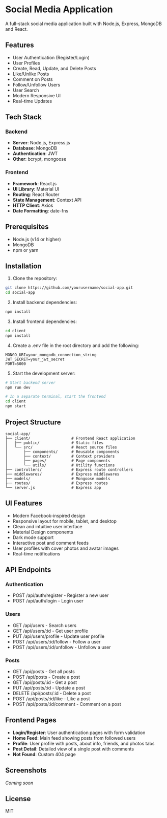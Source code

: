 # Social Media Application

A full-stack social media application built with Node.js, Express, MongoDB and React.

## Features

- User Authentication (Register/Login)
- User Profiles
- Create, Read, Update, and Delete Posts
- Like/Unlike Posts
- Comment on Posts
- Follow/Unfollow Users
- User Search
- Modern Responsive UI
- Real-time Updates

## Tech Stack

### Backend
- **Server**: Node.js, Express.js
- **Database**: MongoDB
- **Authentication**: JWT
- **Other**: bcrypt, mongoose

### Frontend
- **Framework**: React.js
- **UI Library**: Material UI
- **Routing**: React Router
- **State Management**: Context API
- **HTTP Client**: Axios
- **Date Formatting**: date-fns

## Prerequisites

- Node.js (v14 or higher)
- MongoDB
- npm or yarn

## Installation

1. Clone the repository:
```bash
git clone https://github.com/yourusername/social-app.git
cd social-app
```

2. Install backend dependencies:
```bash
npm install
```

3. Install frontend dependencies:
```bash
cd client
npm install
```

4. Create a .env file in the root directory and add the following:
```
MONGO_URI=your_mongodb_connection_string
JWT_SECRET=your_jwt_secret
PORT=5000
```

5. Start the development server:
```bash
# Start backend server
npm run dev

# In a separate terminal, start the frontend
cd client
npm start
```

## Project Structure

```
social-app/
├── client/                  # Frontend React application
│   ├── public/              # Static files
│   └── src/                 # React source files
│       ├── components/      # Reusable components
│       ├── context/         # Context providers
│       ├── pages/           # Page components
│       └── utils/           # Utility functions
├── controllers/             # Express route controllers
├── middlewares/             # Express middlewares
├── models/                  # Mongoose models
├── routes/                  # Express routes
└── server.js                # Express app
```

## UI Features

- Modern Facebook-inspired design
- Responsive layout for mobile, tablet, and desktop
- Clean and intuitive user interface
- Material Design components
- Dark mode support
- Interactive post and comment feeds
- User profiles with cover photos and avatar images
- Real-time notifications

## API Endpoints

### Authentication
- POST /api/auth/register - Register a new user
- POST /api/auth/login - Login user

### Users
- GET /api/users - Search users
- GET /api/users/:id - Get user profile
- PUT /api/users/profile - Update user profile
- POST /api/users/:id/follow - Follow a user
- POST /api/users/:id/unfollow - Unfollow a user

### Posts
- GET /api/posts - Get all posts
- POST /api/posts - Create a post
- GET /api/posts/:id - Get a post
- PUT /api/posts/:id - Update a post
- DELETE /api/posts/:id - Delete a post
- POST /api/posts/:id/like - Like a post
- POST /api/posts/:id/comment - Comment on a post

## Frontend Pages

- **Login/Register**: User authentication pages with form validation
- **Home Feed**: Main feed showing posts from followed users
- **Profile**: User profile with posts, about info, friends, and photos tabs
- **Post Detail**: Detailed view of a single post with comments
- **Not Found**: Custom 404 page

## Screenshots

*Coming soon*

## License

MIT


